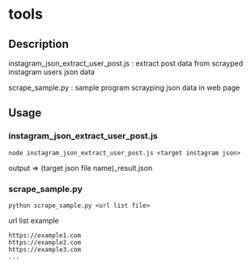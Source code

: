 tools
===

## Description
instagram_json_extract_user_post.js : extract post data from scrayped instagram users json data

scrape_sample.py : sample program scrayping json data in web page

## Usage
### instagram_json_extract_user_post.js
`node instagram_json_extract_user_post.js <target instagram json>`

output => (target json file name)_result.json

### scrape_sample.py
`python scrape_sample.py <url list file>`

url list example
```
https://example1.com
https://example2.com
https://example3.com
...
```
